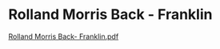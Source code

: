 # Rolland Morris Back - Franklin

[Rolland Morris Back- Franklin.pdf](Rolland%20Morris%20Back%20-%20Franklin%2056f99c2d88964d87949d8fa63de2a0d0/Rolland_Morris_Back-_Franklin.pdf)